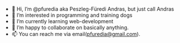 - 👋 Hi, I’m @pfuredia aka Peszleg-Füredi Andras, but just call Andras
- 👀 I’m interested in programming and training dogs
- 🌱 I’m currently learning web-development
- 💞️ I’m happy to collaborate on basically anything.
- 📫 You can reach me via email(pfuredia@gmail.com). 
